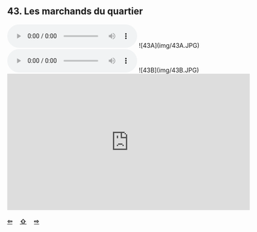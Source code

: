 ## 43. Les marchands du quartier

  <audio controls>
    <source src="sound/43A.ogg"></source>
  </audio>
![43A](img/43A.JPG)

  <audio controls>
    <source src="sound/43B.ogg"></source>
  </audio>
![43B](img/43B.JPG)

<iframe width="560" height="315" src="https://www.youtube.com/embed/" frameborder="0" allow="accelerometer; autoplay; encrypted-media; gyroscope; picture-in-picture" allowfullscreen></iframe>

<p style='font-weight:bolder'>
  <a href='42.html' title='Önceki sayfa'>⇦</a>&emsp;
  <a href='..' title='Ana sayfa'>⇧</a>&emsp;
  <a href='44.html' title='Sonraki sayfa'>⇨</a>
</p>